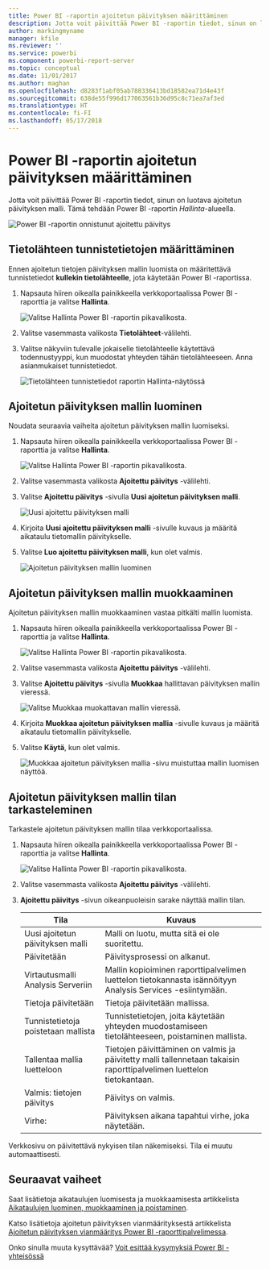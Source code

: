 ```yaml
---
title: Power BI -raportin ajoitetun päivityksen määrittäminen
description: Jotta voit päivittää Power BI -raportin tiedot, sinun on luotava ajoitetun päivityksen malli.
author: markingmyname
manager: kfile
ms.reviewer: ''
ms.service: powerbi
ms.component: powerbi-report-server
ms.topic: conceptual
ms.date: 11/01/2017
ms.author: maghan
ms.openlocfilehash: d8283f1abf05ab788336413bd18582ea71d4e43f
ms.sourcegitcommit: 638de55f996d177063561b36d95c8c71ea7af3ed
ms.translationtype: HT
ms.contentlocale: fi-FI
ms.lasthandoff: 05/17/2018
---
```

# <a name="how-to-configure-power-bi-report-scheduled-refresh"></a>Power BI -raportin ajoitetun päivityksen määrittäminen
Jotta voit päivittää Power BI -raportin tiedot, sinun on luotava ajoitetun päivityksen malli. Tämä tehdään Power BI -raportin *Hallinta*-alueella.

![Power BI -raportin onnistunut ajoitettu päivitys](media/configure-scheduled-refresh/scheduled-refresh-success.png)

## <a name="configure-data-source-credentials"></a>Tietolähteen tunnistetietojen määrittäminen
Ennen ajoitetun tietojen päivityksen mallin luomista on määritettävä tunnistetiedot **kullekin tietolähteelle**, jota käytetään Power BI -raportissa.

1. Napsauta hiiren oikealla painikkeella verkkoportaalissa Power BI -raporttia ja valitse **Hallinta**.
   
    ![Valitse Hallinta Power BI -raportin pikavalikosta.](media/configure-scheduled-refresh/manage-power-bi-report.png)
2. Valitse vasemmasta valikosta **Tietolähteet**-välilehti.
3. Valitse näkyviin tulevalle jokaiselle tietolähteelle käytettävä todennustyyppi, kun muodostat yhteyden tähän tietolähteeseen. Anna asianmukaiset tunnistetiedot.
   
    ![Tietolähteen tunnistetiedot raportin Hallinta-näytössä](media/configure-scheduled-refresh/data-source-credentials.png)

## <a name="creating-a-schedule-refresh-plan"></a>Ajoitetun päivityksen mallin luominen
Noudata seuraavia vaiheita ajoitetun päivityksen mallin luomiseksi.

1. Napsauta hiiren oikealla painikkeella verkkoportaalissa Power BI -raporttia ja valitse **Hallinta**.
   
    ![Valitse Hallinta Power BI -raportin pikavalikosta.](media/configure-scheduled-refresh/manage-power-bi-report.png)
2. Valitse vasemmasta valikosta **Ajoitettu päivitys** -välilehti.
3. Valitse **Ajoitettu päivitys** -sivulla **Uusi ajoitetun päivityksen malli**.
   
    ![Uusi ajoitettu päivityksen malli](media/configure-scheduled-refresh/new-scheduled-refresh-plan.png)
4. Kirjoita **Uusi ajoitettu päivityksen malli** -sivulle kuvaus ja määritä aikataulu tietomallin päivitykselle.
5. Valitse **Luo ajoitettu päivityksen malli**, kun olet valmis.
   
    ![Ajoitetun päivityksen mallin luominen](media/configure-scheduled-refresh/create-scheduled-refresh-plan.png)

## <a name="modifying-a-schedule-refresh-plan"></a>Ajoitetun päivityksen mallin muokkaaminen
Ajoitetun päivityksen mallin muokkaaminen vastaa pitkälti mallin luomista.

1. Napsauta hiiren oikealla painikkeella verkkoportaalissa Power BI -raporttia ja valitse **Hallinta**.
   
    ![Valitse Hallinta Power BI -raportin pikavalikosta.](media/configure-scheduled-refresh/manage-power-bi-report.png)
2. Valitse vasemmasta valikosta **Ajoitettu päivitys** -välilehti.
3. Valitse **Ajoitettu päivitys** -sivulla **Muokkaa** hallittavan päivityksen mallin vieressä.
   
    ![Valitse Muokkaa muokattavan mallin vieressä.](media/configure-scheduled-refresh/edit-scheduled-refresh-plan.png)
4. Kirjoita **Muokkaa ajoitetun päivityksen mallia** -sivulle kuvaus ja määritä aikataulu tietomallin päivitykselle.
5. Valitse **Käytä**, kun olet valmis.
   
    ![Muokkaa ajoitetun päivityksen mallia -sivu muistuttaa mallin luomisen näyttöä.](media/configure-scheduled-refresh/edit-scheduled-refresh-plan-page.png)

## <a name="viewing-the-status-of-schedule-refresh-plan"></a>Ajoitetun päivityksen mallin tilan tarkasteleminen
Tarkastele ajoitetun päivityksen mallin tilaa verkkoportaalissa.

1. Napsauta hiiren oikealla painikkeella verkkoportaalissa Power BI -raporttia ja valitse **Hallinta**.
   
    ![Valitse Hallinta Power BI -raportin pikavalikosta.](media/configure-scheduled-refresh/manage-power-bi-report.png)
2. Valitse vasemmasta valikosta **Ajoitettu päivitys** -välilehti.
3. **Ajoitettu päivitys** -sivun oikeanpuoleisin sarake näyttää mallin tilan.
   
   | **Tila** | **Kuvaus** |
   | --- | --- |
   | Uusi ajoitetun päivityksen malli |Malli on luotu, mutta sitä ei ole suoritettu. |
   | Päivitetään |Päivitysprosessi on alkanut. |
   | Virtautusmalli Analysis Serveriin |Mallin kopioiminen raporttipalvelimen luettelon tietokannasta isännöityyn Analysis Services -esiintymään. |
   | Tietoja päivitetään |Tietoja päivitetään mallissa. |
   | Tunnistetietoja poistetaan mallista |Tunnistetietojen, joita käytetään yhteyden muodostamiseen tietolähteeseen, poistaminen mallista. |
   | Tallentaa mallia luetteloon |Tietojen päivittäminen on valmis ja päivitetty malli tallennetaan takaisin raporttipalvelimen luettelon tietokantaan. |
   | Valmis: tietojen päivitys |Päivitys on valmis. |
   | Virhe: |Päivityksen aikana tapahtui virhe, joka näytetään. |

Verkkosivu on päivitettävä nykyisen tilan näkemiseksi. Tila ei muutu automaattisesti.

## <a name="next-steps"></a>Seuraavat vaiheet
Saat lisätietoja aikataulujen luomisesta ja muokkaamisesta artikkelista [Aikataulujen luominen, muokkaaminen ja poistaminen](https://docs.microsoft.com/sql/reporting-services/subscriptions/create-modify-and-delete-schedules).

Katso lisätietoja ajoitetun päivityksen vianmäärityksestä artikkelista [Ajoitetun päivityksen vianmääritys Power BI -raporttipalvelimessa](scheduled-refresh-troubleshoot.md).

Onko sinulla muuta kysyttävää? [Voit esittää kysymyksiä Power BI -yhteisössä](https://community.powerbi.com/)

